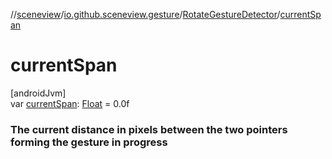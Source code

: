 //[sceneview](../../../index.md)/[io.github.sceneview.gesture](../index.md)/[RotateGestureDetector](index.md)/[currentSpan](current-span.md)

# currentSpan

[androidJvm]\
var [currentSpan](current-span.md): [Float](https://kotlinlang.org/api/latest/jvm/stdlib/kotlin/-float/index.html) = 0.0f

###  The current distance in pixels between the two pointers forming the gesture in progress
